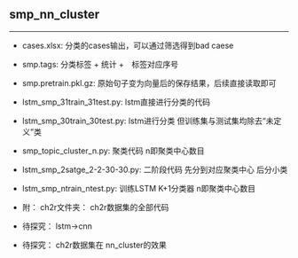 ﻿## smp_nn_cluster

---
* cases.xlsx: 分类的cases输出，可以通过筛选得到bad caese
* smp.tags: 分类标签 + 统计 +　标签对应序号
* smp.pretrain.pkl.gz: 原始句子变为向量后的保存结果，后续直接读取即可
* lstm_smp_31train_31test.py: lstm直接进行分类的代码
* lstm_smp_30train_30test.py: lstm进行分类 但训练集与测试集均除去“未定义”类
* smp_topic_cluster_n.py: 聚类代码 n即聚类中心数目
* lstm_smp_2satge_2-2-30-30.py: 二阶段代码 先分到对应聚类中心 后分小类
* lstm_smp_ntrain_ntest.py: 训练LSTM K+1分类器 n即聚类中心数目
* 附： ch2r文件夹： ch2r数据集的全部代码

* 待探究： lstm->cnn 
* 待探究： ch2r数据集在 nn_cluster的效果